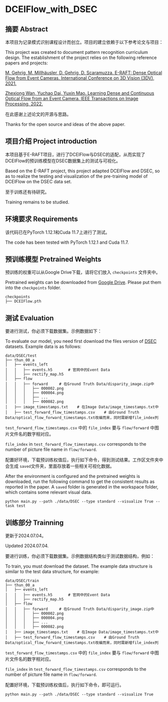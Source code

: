 # DCEIFlow_with_DSEC

## 摘要 Abstract

本项目为记录模式识别课程设计而创立。项目的建立依赖于以下参考论文与项目：

This project was created to document pattern recognition curriculum design. The establishment of the project relies on the following reference papers and projects:

[M. Gehrig, M. Millhäusler, D. Gehrig, D. Scaramuzza. E-RAFT: Dense Optical Flow from Event Cameras. International Conference on 3D Vision (3DV), 2021.](http://rpg.ifi.uzh.ch/ERAFT.html)

[Zhexiong Wan, Yuchao Dai, Yuxin Mao. Learning Dense and Continuous Optical Flow from an Event Camera. IEEE Transactions on Image Processing, 2022.](https://npucvr.github.io/DCEIFlow/)

在此感谢上述论文的开源与思路。

Thanks for the open source and ideas of the above paper.

## 项目介绍 Project introduction

本项目基于E-RAFT项目，进行了DCEIFlow与DSEC的适配，从而实现了DCEIFlow的预训练模型在DSEC数据集上的测试与可视化。

Based on the E-RAFT project, this project adapted DCEIFlow and DSEC, so as to realize the testing and visualization of the pre-training model of DCEIFlow on the DSEC data set.

至于训练还有待研究。

Training remains to be studied.

## 环境要求 Requirements

该代码已在PyTorch 1.12.1和Cuda 11.7上进行了测试。

The code has been tested with PyTorch 1.12.1 and Cuda 11.7.

## 预训练模型 Pretrained Weights

预训练的权重可以从Google Drive下载，请将它们放入 `checkpoints` 文件夹中。

Pretrained weights can be downloaded from [Google Drive](https://drive.google.com/drive/folders/1Dh7BqXozY59SZKOgVj7_yZ5d09R8qilw?usp=share_link). Please put them into the `checkpoints` folder.

```
checkpoints
├── DCEIFlow.pth
```

## 测试 Evaluation

要进行测试，你必须下载数据集。示例数据如下：

To evaluate our model, you need first download the files version of [DSEC](https://dsec.ifi.uzh.ch/dsec-datasets/download/) datasets. Example data is as follows:

```
data/DSEC/test
├── thun_00_a
│   ├── events_left
│   │	├── events.h5		# 官网中的Event Data
│   │	├── rectify_map.h5
│   ├── flow
│   │   ├── forward		# 在Ground Truth Data/disparity_image.zip中
│   │   │   ├── 000002.png
│   │   │   ├── 000004.png
│   │   │   ├── ...
│   │   │   ├── 000082.png
│   ├── image_timestamps.txt	# 在Image Data/image_timestamps.txt中
│   ├── test_forward_flow_timestamps.csv	# 由Ground Truth Data/optical_flow_forward_timestamps.txt改编而来，同时需新增file_index列
```

`test_forward_flow_timestamps.csv` 中的 `file_index` 要与 `flow/forward` 中图片文件名的数字相对应。

`file_index` in `test_forward_flow_timestamps.csv` corresponds to the number of picture file name in `flow/forward`.

配置好环境，下载预训练权值后，执行如下命令，得到测试结果。工作区文件夹中会生成 `saved`文件夹，里面存放着一些相关可视化数据。

After the environment is configured and the pretrained weights is downloaded, run the following command to get the consistent results as reported in the paper. A `saved` folder is generated in the workspace folder, which contains some relevant visual data.

```
python main.py --path ./data/DSEC --type standard --visualize True --task test
```

## 训练部分 Trainning

更新于2024.07.04。

Updated 2024.07.04.

要进行训练，你必须下载数据集。示例数据结构类似于测试数据结构，例如：

To train, you must download the dataset. The example data structure is similar to the test data structure, for example:

```
data/DSEC/train
├── thun_00_a
│   ├── events_left
│   │	├── events.h5		# 官网中的Event Data
│   │	├── rectify_map.h5
│   ├── flow
│   │   ├── forward		# 在Ground Truth Data/disparity_image.zip中
│   │   │   ├── 000002.png
│   │   │   ├── 000004.png
│   │   │   ├── ...
│   │   │   ├── 000082.png
│   ├── image_timestamps.txt	# 在Image Data/image_timestamps.txt中
│   ├── test_forward_flow_timestamps.csv	# 由Ground Truth Data/optical_flow_forward_timestamps.txt改编而来，同时需新增file_index列
```

`test_forward_flow_timestamps.csv` 中的 `file_index` 要与 `flow/forward` 中图片文件名的数字相对应。

`file_index` in `test_forward_flow_timestamps.csv` corresponds to the number of picture file name in `flow/forward`.

配置好环境，下载预训练权值后，执行如下命令，即可运行。

```
python main.py --path ./data/DSEC --type standard --visualize True
```
